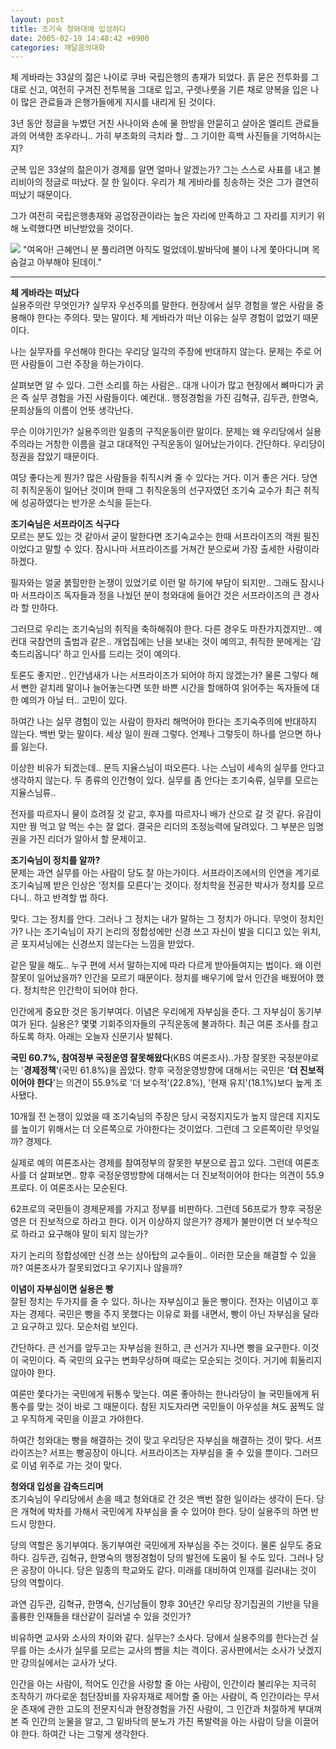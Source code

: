 ```yaml
---
layout: post
title: 조기숙 청와대에 입성하다
date: 2005-02-19 14:48:42 +0900
categories: 깨달음의대화
---
```

체 게바라는 33살의 젊은 나이로 쿠바 국립은행의 총재가 되었다. 흙 묻은 전투화를 그대로 신고, 여전히 구겨진 전투복을 그대로 입고, 구렛나룻을 기른 채로 양복을 입은 나이 많은 관료들과 은행가들에게 지시를 내리게 된 것이다.    
  
3년 동안 정글을 누볐던 거친 사나이와 손에 물 한방을 안묻히고 살아온 엘리트 관료들과의 어색한 조우라니.. 가히 부조화의 극치라 할.. 그 기이한 흑백 사진들을 기억하시는지?    
  
군복 입은 33살의 젊은이가 경제를 알면 얼마나 알겠는가? 그는 스스로 사표를 내고 볼리비아의 정글로 떠났다. 잘 한 일이다. 우리가 체 게바라를 칭송하는 것은 그가 결연히 떠났기 때문이다.    
  
그가 여전히 국립은행총재와 공업장관이라는 높은 자리에 만족하고 그 자리를 지키기 위해 노력했다면 비난받았을 것이다.    



    

    
          
  
<IMG src="http://www1.seoprise.com/victory/osjoon/bbs/data/editor\_01/1520050218\_14093508.jpg" border=0> "여옥아! 근혜언니 분 풀리려면 아직도 멀었데이.발바닥에 불이 나게 쫓아다니며 목숨걸고 아부해야 된데이."   
****   
**체 게바라는 떠났다**   
실용주의란 무엇인가? 실무자 우선주의를 말한다. 현장에서 실무 경험을 쌓은 사람을 중용해야 한다는 주의다. 맞는 말이다. 체 게바라가 떠난 이유는 실무 경험이 없었기 때문이다.    
  
나는 실무자를 우선해야 한다는 우리당 일각의 주장에 반대하지 않는다. 문제는 주로 어떤 사람들이 그런 주장을 하는가이다.    
  
살펴보면 알 수 있다. 그런 소리를 하는 사람은.. 대개 나이가 많고 현장에서 뼈마디가 굵은 즉 실무 경험을 가진 사람들이다. 예컨대.. 행정경험을 가진 김혁규, 김두관, 한명숙, 문희상들의 이름이 언뜻 생각난다.    
  
무슨 이야기인가? 실용주의란 일종의 구직운동이란 말이다. 문제는 왜 우리당에서 실용주의라는 거창한 이름을 걸고 대대적인 구직운동이 일어났는가이다. 간단하다. 우리당이 정권을 잡았기 때문이다.    
  
여당 좋다는게 뭔가? 많은 사람들을 취직시켜 줄 수 있다는 거다. 이거 좋은 거다. 당연히 취직운동이 일어난 것이며 한때 그 취직운동의 선구자였던 조기숙 교수가 최근 취직에 성공하였다는 반가운 소식을 듣는다.    
  
**조기숙님은 서프라이즈 식구다**   
모르는 분도 있는 것 같아서 굳이 말한다면 조기숙교수는 한때 서프라이즈의 객원 필진이었다고 말할 수 있다. 잠시나마 서프라이즈를 거쳐간 분으로써 가장 출세한 사람이라 하겠다.    
  
필자와는 얼굴 붉힐만한 논쟁이 있었기로 이런 말 하기에 부담이 되지만.. 그래도 잠시나마 서프라이즈 독자들과 정을 나눴던 분이 청와대에 들어간 것은 서프라이즈의 큰 경사라 할 만하다.    
  
그러므로 우리는 조기숙님의 취직을 축하해줘야 한다. 다른 경우도 마찬가지겠지만.. 예컨대 국참연의 출범과 같은.. 개업집에는 난을 보내는 것이 예의고, 취직한 분에게는 ‘감축드리옵니다’ 하고 인사를 드리는 것이 예의다.    
  
토론도 좋지만.. 인간냄새가 나는 서프라이즈가 되어야 하지 않겠는가? 물론 그렇다 해서 뻔한 겉치레 말이나 늘어놓는다면 또한 바쁜 시간을 할애하여 읽어주는 독자들에 대한 예의가 아닐 터.. 고민이 있다. 
  
  
하여간 나는 실무 경험이 있는 사람이 한자리 해먹어야 한다는 조기숙주의에 반대하지 않는다. 백번 맞는 말이다. 세상 일이 원래 그렇다. 언제나 그렇듯이 하나를 얻으면 하나를 잃는다.    
  
이상한 비유가 되겠는데.. 문득 지율스님이 떠오른다. 나는 스님이 세속의 실무를 안다고 생각하지 않는다. 두 종류의 인간형이 있다. 실무를 좀 안다는 조기숙류, 실무를 모르는 지율스님류.. 
  
  
전자를 따르자니 물이 흐려질 것 같고, 후자를 따르자니 배가 산으로 갈 것 같다. 유감이지만 꿩 먹고 알 먹는 수는 잘 없다. 결국은 리더의 조정능력에 달려있다. 그 부분은 임명권을 가진 리더가 알아서 할 문제이고.    
  
**조기숙님이 정치를 알까?**   
문제는 과연 실무를 아는 사람이 당도 잘 아는가이다. 서프라이즈에서의 인연을 계기로 조기숙님께 받은 인상은 ‘정치를 모른다’는 것이다. 정치학을 전공한 박사가 정치를 모르다니.. 하고 반격할 법 하다.    
  
맞다. 그는 정치를 안다. 그러나 그 정치는 내가 말하는 그 정치가 아니다. 무엇이 정치인가? 나는 조기숙님이 자기 논리의 정합성에만 신경 쓰고 자신이 발을 디디고 있는 위치, 곧 포지셔닝에는 신경쓰지 않는다는 느낌을 받았다.    
  
같은 말을 해도.. 누구 편에 서서 말하는지에 따라 다르게 받아들여지는 법이다. 왜 이런 잘못이 일어났을까? 인간을 모르기 때문이다. 정치를 배우기에 앞서 인간을 배웠어야 했다. 정치학은 인간학이 되어야 한다. 
  
  
인간에게 중요한 것은 동기부여다. 이념은 우리에게 자부심을 준다. 그 자부심이 동기부여가 된다. 실용은? 몇몇 기회주의자들의 구직운동에 불과하다. 최근 여론 조사를 참고하도록 하자. 아래는 오늘자 신문기사 발췌다.    
  
**국민 60.7%, 참여정부 국정운영 잘못해왔다**(KBS 여론조사)..가장 잘못한 국정분야로는 '**경제정책**'(국민 61.8%)을 꼽았다. 향후 국정운영방향에 대해서는 국민은 '**더 진보적이어야 한다**'는 의견이 55.9%로 '더 보수적'(22.8%), '현재 유지'(18.1%)보다 높게 조사됐다.    
  
10개월 전 논쟁이 있었을 때 조기숙님의 주장은 당시 국정지지도가 높지 않은데 지지도를 높이기 위해서는 더 오른쪽으로 가야한다는 것이었다. 그런데 그 오른쪽이란 무엇일까? 경제다.    
  
실제로 예의 여론조사는 경제를 참여정부의 잘못한 부분으로 꼽고 있다. 그런데 여론조사를 더 살펴보면.. 향후 국정운영방향에 대해서는 더 진보적이어야 한다는 의견이 55.9프로다. 이 여론조사는 모순된다. 
  
  
62프로의 국민들이 경제문제를 가지고 정부를 비판하다. 그런데 56프로가 향후 국정운영은 더 진보적으로 하라고 한다. 이거 이상하지 않은가? 경제가 불만이면 더 보수적으로 하라고 요구해야 말이 되지 않는가?    
  
자기 논리의 정합성에만 신경 쓰는 상아탑의 교수들이.. 이러한 모순을 해결할 수 있을까? 여론조사가 잘못되었다고 우기지나 않을까?    
  
**이념이 자부심이면 실용은 빵**   
잘된 정치는 두가지를 줄 수 있다. 하나는 자부심이고 둘은 빵이다. 전자는 이념이고 후자는 경제다. 국민은 빵을 주지 못했다는 이유로 화를 내면서, 빵이 아닌 자부심을 달라고 요구하고 있다. 모순처럼 보인다.    
  
간단하다. 큰 선거를 앞두고는 자부심을 원하고, 큰 선거가 지나면 빵을 요구한다. 이것이 국민이다. 즉 국민의 요구는 변화무상하며 때로는 모순되는 것이다. 거기에 휘둘리지 않아야 한다.    
  
여론만 쫓다가는 국민에게 뒤통수 맞는다. 여론 좋아하는 한나라당이 늘 국민들에게 뒤통수를 맞는 것이 바로 그 때문이다. 참된 지도자라면 국민들이 아우성을 쳐도 꿈쩍도 않고 우직하게 국민을 이끌고 가야한다.    
  
하여간 청와대는 빵을 해결하는 것이 맞고 우리당은 자부심을 해결하는 것이 맞다. 서프라이즈는? 서프는 빵공장이 아니다. 서프라이즈는 자부심을 줄 수 있을 뿐이다. 그러므로 이념 위주로 가는 것이 맞다. 
  
  
**청와대 입성을 감축드리며**   
조기숙님이 우리당에서 손을 떼고 청와대로 간 것은 백번 잘한 일이라는 생각이 든다. 당은 개혁에 박차를 가해서 국민에게 자부심을 줄 수 있어야 한다. 당이 실용주의 하면 반드시 망한다.    
  
당의 역할은 동기부여다. 동기부여란 국민에게 자부심을 주는 것이다. 물론 실무도 중요하다. 김두관, 김혁규, 한명숙의 행정경험이 당의 발전에 도움이 될 수도 있다. 그러나 당은 공장이 아니다. 당은 일종의 학교와도 같다. 미래를 대비하여 인재를 길러내는 것이 당의 역할이다.    
  
과연 김두관, 김혁규, 한명숙, 신기남들이 향후 30년간 우리당 장기집권의 기반을 닦을 훌륭한 인재들을 태산같이 길러낼 수 있을 것인가?    
  
비유하면 교사와 소사의 차이와 같다. 실무는? 소사다. 당에서 실용주의를 한다는건 실무를 아는 소사가 실무를 모르는 교사의 뺨을 치는 격이다. 공사판에서는 소사가 낫겠지만 강의실에서는 교사가 낫다.    
  
인간을 아는 사람이, 적어도 인간을 사랑할 줄 아는 사람이, 인간이라 불리우는 지극히 조작하기 까다로운 첨단장비를 자유자재로 제어할 줄 아는 사람이, 즉 인간이라는 무서운 존재에 관한 고도의 전문지식과 현장경험을 가진 사람이, 그 인간과 처절하게 부대껴 본 즉 인간의 눈물을 알고, 그 밑바닥의 분노가 가진 폭발력을 아는 사람이 당을 이끌어야 한다. 하여간 나는 그렇게 생각한다.